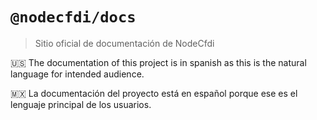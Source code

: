 # `@nodecfdi/docs`

> Sitio oficial de documentación de NodeCfdi

:us: The documentation of this project is in spanish as this is the natural language for intended
audience.

:mexico: La documentación del proyecto está en español porque ese es el lenguaje principal de los
usuarios.

